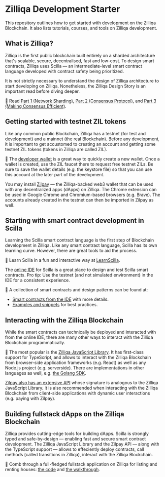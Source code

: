 # Zilliqa Development Starter

This repository outlines how to get started with development on the Zilliqa Blockchain. It also lists tutorials, courses, and tools on Zilliqa development.

## What is Zilliqa?

Zilliqa is the first public blockchain built entirely on a sharded architecture that's scalable, secure, decentralised, fast and low-cost. To design smart contracts, Zilliqa uses Scilla — an intermediate-level smart contract language developed with contract safety being prioritized.

It is not strictly necessary to understand the design of Zilliqa architecture to start developing on Zilliqa. Nonetheless, the Zilliqa Design Story is an important read before diving deeper.

📖 Read [Part 1 (Network Sharding)](https://blog.zilliqa.com/https-blog-zilliqa-com-the-zilliqa-design-story-piece-by-piece-part1-d9cb32ea1e65), [Part 2 (Consensus Protocol)](https://blog.zilliqa.com/the-zilliqa-design-story-piece-by-piece-part-2-consensus-protocol-e38f6bf566e3), and [Part 3 (Making Consensus Efficient)](https://blog.zilliqa.com/the-zilliqa-design-story-piece-by-piece-part-3-making-consensus-efficient-7a9c569a8f0e).

## Getting started with testnet ZIL tokens

Like any common public Blockchain, Zilliqa has a testnet (for test and development) and a mainnet (the real Blockchain). Before any development, it is important to get accustomed to creating an account and getting some testnet ZIL tokens (tokens in Zilliqa are called ZIL).

🏁 The [developer wallet](https://dev-wallet.zilliqa.com/) is a great way to quickly create a new wallet. Once a wallet is created, use the ZIL faucet there to request free testnet ZILs. Be sure to save the wallet details (e.g. the keystore file) so that you can use this account at the later part of the development.

You may install [Zilpay](https://zilpay.io/) — the Zilliqa-backed web3 wallet that can be used with any decentralized apps (dApps) on Zilliqa. The Chrome extension can be used in Google Chrome and Chromium-based browsers (e.g. Brave). The accounts already created in the testnet can then be imported in Zilpay as well.

## Starting with smart contract development in Scilla

Learning the Scilla smart contract language is the first step of Blockchain development in Zilliqa. Like any smart contract language, Scilla has its own learning curve. However, there are great tools to aid the process.

🚀 Learn Scilla in a fun and interactive way at [LearnScilla](https://learnscilla.com/).

The [online IDE](https://ide.zilliqa.com/) for Scilla is a great place to design and test Scilla smart contracts. Pro tip: Use the testnet (and not simulated environment) in the IDE for a consistent experience.

🧵 A collection of smart contracts and design patterns can be found at:
- [Smart contracts from the IDE](https://github.com/Quinence/zilliqa-scilla-ide-contracts) with more details.
- [Examples and snippets](https://github.com/TheDrBee/oSCILLAtor) for best practices. 

## Interacting with the Zilliqa Blockchain

While the smart contracts can technically be deployed and interacted with from the online IDE, there are many other ways to interact with the Zilliqa Blockchain programmatically.

👐 The most popular is the [Zilliqa JavaScript Library](https://github.com/Zilliqa/Zilliqa-JavaScript-Library). It has first-class support for TypeScript, and allows to interact with the Zilliqa Blockchain from browser-side application frameworks (e.g. React) as well as any Node.js project (e.g. serverside). There are implementations in other languages as well, e.g. [the Golang SDK](https://github.com/Zilliqa/gozilliqa-sdk).

[Zilpay also has an extensive API](https://zilpay.github.io/zilpay-docs/) whose signature is analogous to the Zilliqa JavaScript Library. It is also recommended when interacting with the Zilliqa Blockchain from client-side applications with dynamic user interactions (e.g. paying with Zilpay).

## Building fullstack dApps on the Zilliqa Blockchain

Zilliqa provides cutting-edge tools for building dApps. Scilla is strongly typed and safe-by-design — enabling fast and secure smart contract development. The Zilliqa JavaScript Library and the Zilpay API — along with the TypeScript support — allows to effeciently deploy contracts, call methods (called transitions in Zilliqa), interact with the Zilliqa Blockchain.

🚀 Comb through a full-fledged fullstack application on Zilliqa for listing and renting houses: [the code](https://github.com/Quinence/zilliqa-fullstack-app-rentOnZilliqa) and [the walkthrough](https://dev.zilliqa.com/docs/dev/dev-rentonzilliqa-introduction).